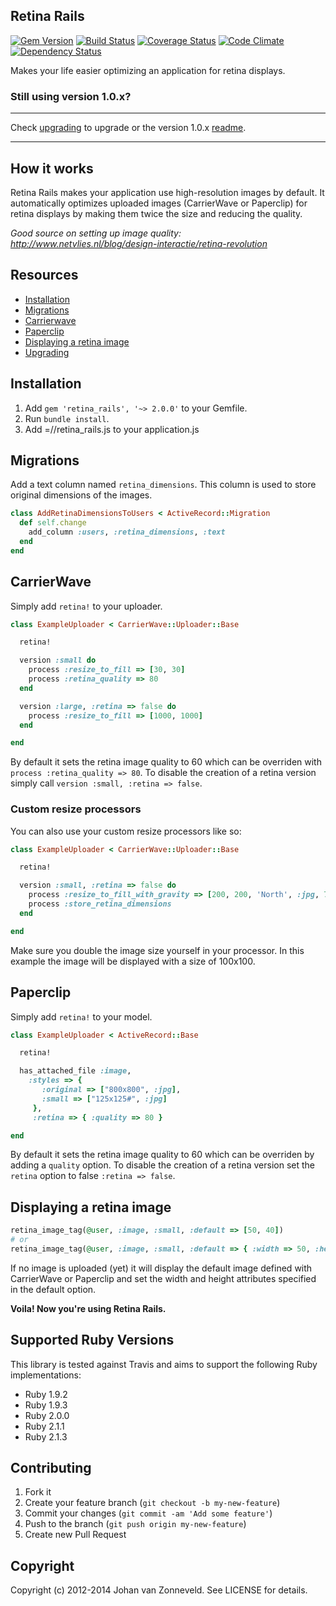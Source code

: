 ## Retina Rails

[![Gem Version](http://img.shields.io/gem/v/retina_rails.svg?style=flat)][gem]
[![Build Status](http://img.shields.io/travis/jhnvz/retina_rails.svg?style=flat)][travis]
[![Coverage Status](http://img.shields.io/coveralls/jhnvz/retina_rails.svg?style=flat)][coveralls]
[![Code Climate](http://img.shields.io/codeclimate/github/jhnvz/retina_rails.svg?style=flat)][codeclimate]
[![Dependency Status](http://img.shields.io/gemnasium/jhnvz/retina_rails.svg?style=flat)][gemnasium]

[gem]: https://rubygems.org/gems/retina_rails
[travis]: http://travis-ci.org/jhnvz/retina_rails
[coveralls]: https://coveralls.io/r/jhnvz/retina_rails
[codeclimate]: https://codeclimate.com/github/jhnvz/retina_rails
[gemnasium]: https://gemnasium.com/jhnvz/retina_rails

Makes your life easier optimizing an application for retina displays.

### Still using version 1.0.x?

---

Check [upgrading](https://github.com/jhnvz/retina_rails/blob/master/UPGRADING.md) to upgrade or the version 1.0.x [readme](https://github.com/jhnvz/retina_rails/tree/1.0.4).

---

How it works
------------

Retina Rails makes your application use high-resolution images by default. It automatically optimizes uploaded images (CarrierWave or Paperclip) for retina displays by making them twice the size and reducing the quality.

*Good source on setting up image quality: http://www.netvlies.nl/blog/design-interactie/retina-revolution*

Resources
------------

- [Installation](#installation)
- [Migrations](#migrations)
- [Carrierwave](#carrierwave)
- [Paperclip](#paperclip)
- [Displaying a retina image](#displaying-a-retina-image)
- [Upgrading](https://github.com/jhnvz/retina_rails/blob/master/UPGRADING.md)

Installation
------------

1. Add `gem 'retina_rails', '~> 2.0.0'` to your Gemfile.
1. Run `bundle install`.
1. Add =//retina_rails.js to your application.js

Migrations
------------

Add a text column named `retina_dimensions`. This column is used to store original dimensions of the images.

```ruby
class AddRetinaDimensionsToUsers < ActiveRecord::Migration
  def self.change
    add_column :users, :retina_dimensions, :text
  end
end
```

CarrierWave
------------

Simply add `retina!` to your uploader.

```ruby
class ExampleUploader < CarrierWave::Uploader::Base

  retina!

  version :small do
    process :resize_to_fill => [30, 30]
    process :retina_quality => 80
  end

  version :large, :retina => false do
    process :resize_to_fill => [1000, 1000]
  end

end
```

By default it sets the retina image quality to 60 which can be overriden with `process :retina_quality => 80`. To disable the creation of a retina version simply call `version :small, :retina => false`.

### Custom resize processors

You can also use your custom resize processors like so:

```ruby
class ExampleUploader < CarrierWave::Uploader::Base

  retina!

  version :small, :retina => false do
    process :resize_to_fill_with_gravity => [200, 200, 'North', :jpg, 75]
    process :store_retina_dimensions
  end

end
```

Make sure you double the image size yourself in your processor. In this example the image will be displayed with a size of 100x100.


Paperclip
------------

Simply add `retina!` to your model.

```ruby
class ExampleUploader < ActiveRecord::Base

  retina!

  has_attached_file :image,
    :styles => {
       :original => ["800x800", :jpg],
       :small => ["125x125#", :jpg]
     },
     :retina => { :quality => 80 }

end
```

By default it sets the retina image quality to 60 which can be overriden by adding a `quality` option. To disable the creation of a retina version set the `retina` option to false `:retina => false`.

Displaying a retina image
------------

```ruby
retina_image_tag(@user, :image, :small, :default => [50, 40])
# or
retina_image_tag(@user, :image, :small, :default => { :width => 50, :height => 40 })
```

If no image is uploaded (yet) it will display the default image defined with CarrierWave or Paperclip and set the width and height attributes specified in the default option.

**Voila! Now you're using Retina Rails.**

Supported Ruby Versions
------------

This library is tested against Travis and aims to support the following Ruby
implementations:

* Ruby 1.9.2
* Ruby 1.9.3
* Ruby 2.0.0
* Ruby 2.1.1
* Ruby 2.1.3

Contributing
------------

1. Fork it
2. Create your feature branch (`git checkout -b my-new-feature`)
3. Commit your changes (`git commit -am 'Add some feature'`)
4. Push to the branch (`git push origin my-new-feature`)
5. Create new Pull Request

Copyright
------------

Copyright (c) 2012-2014 Johan van Zonneveld. See LICENSE for details.
